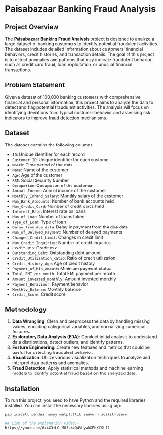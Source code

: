 # Paisabazaar Banking Fraud Analysis

## Project Overview

The **Paisabazaar Banking Fraud Analysis** project is designed to analyze a large dataset of banking customers to identify potential fraudulent activities. The dataset includes detailed information about customers' financial behaviors, credit histories, and transaction details. The goal of this project is to detect anomalies and patterns that may indicate fraudulent behavior, such as credit card fraud, loan exploitation, or unusual financial transactions.

## Problem Statement

Given a dataset of 100,000 banking customers with comprehensive financial and personal information, this project aims to analyze the data to detect and flag potential fraudulent activities. The analysis will focus on identifying deviations from typical customer behavior and assessing risk indicators to improve fraud detection mechanisms.

## Dataset

The dataset contains the following columns:

- `ID`: Unique identifier for each record
- `Customer_ID`: Unique identifier for each customer
- `Month`: Time period of the data
- `Name`: Name of the customer
- `Age`: Age of the customer
- `SSN`: Social Security Number
- `Occupation`: Occupation of the customer
- `Annual_Income`: Annual income of the customer
- `Monthly_Inhand_Salary`: Monthly salary of the customer
- `Num_Bank_Accounts`: Number of bank accounts held
- `Num_Credit_Card`: Number of credit cards held
- `Interest_Rate`: Interest rate on loans
- `Num_of_Loan`: Number of loans taken
- `Type_of_Loan`: Type of loan
- `Delay_from_due_date`: Delay in payment from the due date
- `Num_of_Delayed_Payment`: Number of delayed payments
- `Changed_Credit_Limit`: Changes in credit limit
- `Num_Credit_Inquiries`: Number of credit inquiries
- `Credit_Mix`: Credit mix
- `Outstanding_Debt`: Outstanding debt amount
- `Credit_Utilization_Ratio`: Ratio of credit utilization
- `Credit_History_Age`: Age of credit history
- `Payment_of_Min_Amount`: Minimum payment status
- `Total_EMI_per_month`: Total EMI payment per month
- `Amount_invested_monthly`: Amount invested monthly
- `Payment_Behaviour`: Payment behavior
- `Monthly_Balance`: Monthly balance
- `Credit_Score`: Credit score

## Methodology

1. **Data Wrangling**: Clean and preprocess the data by handling missing values, encoding categorical variables, and normalizing numerical features.
2. **Exploratory Data Analysis (EDA)**: Conduct initial analysis to understand data distributions, detect outliers, and identify patterns.
3. **Feature Engineering**: Create new features and metrics that could be useful for detecting fraudulent behavior.
4. **Visualization**: Utilize various visualization techniques to analyze and interpret data patterns and anomalies.
5. **Fraud Detection**: Apply statistical methods and machine learning models to identify potential fraud based on the analyzed data.

## Installation

To run this project, you need to have Python and the required libraries installed. You can install the necessary libraries using pip:

```bash
pip install pandas numpy matplotlib seaborn scikit-learn

## Link of the explanation video:-
https://youtu.be/0x4X3xLO-MU?si=Q4VUywkKEhXCSL1I
